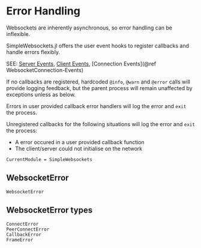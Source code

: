 # Error Handling

Websockets are inherently asynchronous, so error handling can be inflexible.

SimpleWebsockets.jl offers the user event hooks to register callbacks and handle errors flexibly.

SEE: [Server Events](@ref), [Client Events](@ref), [Connection Events](@ref WebsocketConnection-Events)

If no callbacks are registered, hardcoded `@info`, `@warn` and `@error` calls will provide logging feedback, but the parent process will remain unaffected by exceptions unless as below.

Errors in user provided callback error handlers will log the error and `exit` the process.

Unregistered callbacks for the following situations will log the error and `exit` the process:

- A error occured in a user provided callback function
- The client/server could not initialise on the network

```@meta
CurrentModule = SimpleWebsockets
```
## WebsocketError
```@docs
WebsocketError
```
## WebsocketError types
```@docs
ConnectError
PeerConnectError
CallbackError
FrameError
```